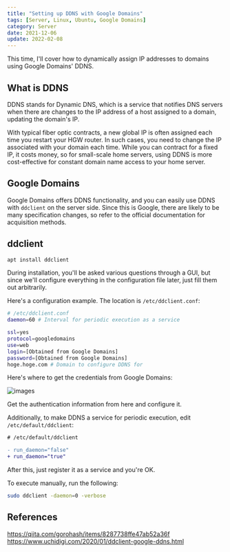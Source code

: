```yaml
---
title: "Setting up DDNS with Google Domains"
tags: [Server, Linux, Ubuntu, Google Domains]
category: Server
date: 2021-12-06
update: 2022-02-08
---
```


This time, I'll cover how to dynamically assign IP addresses to domains using Google Domains' DDNS.

## What is DDNS

DDNS stands for Dynamic DNS, which is a service that notifies DNS servers when there are changes to the IP address of a host assigned to a domain, updating the domain's IP.

With typical fiber optic contracts, a new global IP is often assigned each time you restart your HGW router. In such cases, you need to change the IP associated with your domain each time. While you can contract for a fixed IP, it costs money, so for small-scale home servers, using DDNS is more cost-effective for constant domain name access to your home server.

## Google Domains

Google Domains offers DDNS functionality, and you can easily use DDNS with `ddclient` on the server side.
Since this is Google, there are likely to be many specification changes, so refer to the official documentation for acquisition methods.

## ddclient

```bash
apt install ddclient
```

During installation, you'll be asked various questions through a GUI, but since we'll configure everything in the configuration file later, just fill them out arbitrarily.

Here's a configuration example. The location is `/etc/ddclient.conf`:

```bash
# /etc/ddclient.conf
daemon=60 # Interval for periodic execution as a service

ssl=yes
protocol=googledomains
use=web
login=[Obtained from Google Domains]
password=[Obtained from Google Domains]
hoge.hoge.com # Domain to configure DDNS for
```

Here's where to get the credentials from Google Domains:

![images](./images/ddns.png)

Get the authentication information from here and configure it.

Additionally, to make DDNS a service for periodic execution, edit `/etc/default/ddclient`:

```diff
# /etc/default/ddclient

- run_daemon="false"
+ run_daemon="true"

```

After this, just register it as a service and you're OK.

To execute manually, run the following:

```bash
sudo ddclient -daemon=0 -verbose
```

## References

<https://qiita.com/gorohash/items/8287738ffe47ab52a36f>
<https://www.uchidigi.com/2020/01/ddclient-google-ddns.html>